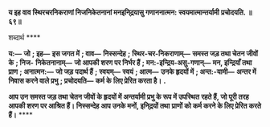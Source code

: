 **य इह वाव स्थिरचरनिकराणां निजनिकेतनानां मनइनि्द्रयासु गणाननात्मन: स्वयमात्मान्तर्यामी** **प्रचोदयति. ॥ ६९॥** 

शब्दार्थ **** 

**य:—** **जो** **; इह—** **इस जगत में** **; वाव—** **निस्सन्देह** **; स्थिर-चर-निकराणाम्—** **समस्त जड़ तथा चेतन जीवों के** **; निज-** **निकेतनानाम्—** **जो आपकी शरण पर निर्भर हैं** **; मन:-इन्द्रिय-असु-गणान्—** **मन, इन्द्रियाँ तथा प्राण** **; अनात्मन:—** **जो जड़** **पदार्थ हैं** **; स्वयम्—** **स्वयं** **; आत्म—** **उनके हृदयों में** **; अन्त:-यामी—** **अन्तर में निवास करने वाले प्रभु** **; प्रचोदयति—** **कर्म के** **लिए प्रेरित करता है।** **.** 

**आप उन समस्त जड़ तथा चेतन जीवों के हृदयों में अन्तर्यामी प्रभु के रूप में उपस्थित** **रहते हैं, जो पूरी तरह आपकी शरण पर आश्रित हैं। निस्सन्देह आप उनके मनों, इनि्द्रयों तथा** **प्राणों को कर्म करने के लिए प्रेरित करते हैं।** **** 